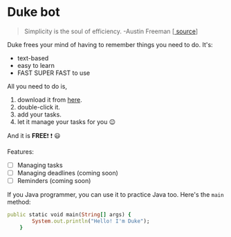 # Duke bot
>Simplicity is the soul of efficiency. -Austin Freeman [[ source](http://www.vanderburg.org/Misc/Quotes/soft-quotes.html)]

Duke frees your mind of having to remember things you need to do. It's:

- text-based
- easy to learn
- FAST SUPER FAST to use

All you need to do is,

1. download it from [here](https://github.com/nevinlim/ip/releases/tag/A-Jar).
2. double-click it.
3. add your tasks. 
4. let it manage your tasks for you 😉

And it is **FREE**❗ ❗ 😃 

Features:
- [ ]  Managing tasks
- [ ] Managing deadlines (coming soon)
- [ ] Reminders (coming soon)

If you Java programmer, you can use it to practice Java too. Here's the `main` method:

`````ruby
public static void main(String[] args) {
        System.out.println("Hello! I'm Duke");
    }
`````

